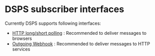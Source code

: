 # DSPS subscriber interfaces

Currently DSPS supports following interfaces:

- [HTTP long/short polling](./polling.md) : Recommended to deliver messages to browsers
- [Outgoing Webhook](./outgoing-webhook.md) : Recommended to deliver messages to HTTP services
